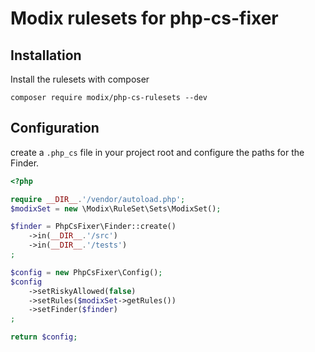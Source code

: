 # Modix rulesets for php-cs-fixer

## Installation

Install the rulesets with composer

`composer require modix/php-cs-rulesets --dev`

## Configuration

create a `.php_cs` file in your project root and configure the paths for the Finder.

```php
<?php

require __DIR__.'/vendor/autoload.php';
$modixSet = new \Modix\RuleSet\Sets\ModixSet();

$finder = PhpCsFixer\Finder::create()
    ->in(__DIR__.'/src')
    ->in(__DIR__.'/tests')
;

$config = new PhpCsFixer\Config();
$config
    ->setRiskyAllowed(false)
    ->setRules($modixSet->getRules())
    ->setFinder($finder)
;

return $config;
```
